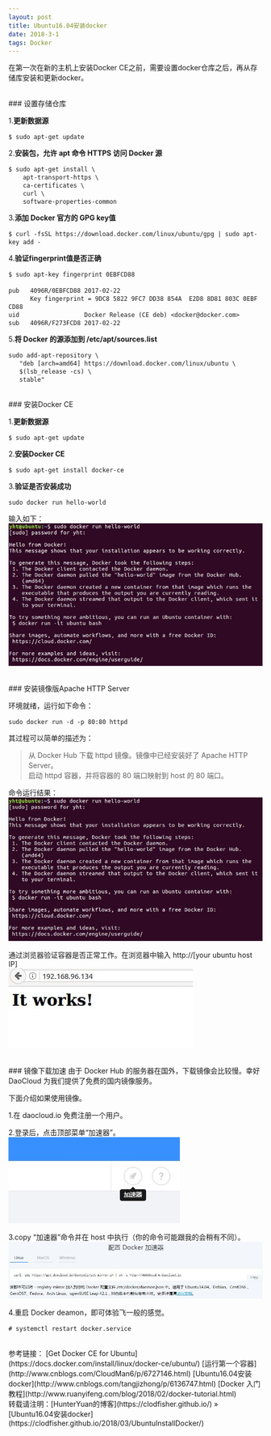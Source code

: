 ```yaml
---
layout: post
title: Ubuntu16.04安装docker
date: 2018-3-1 
tags: Docker        
---
```


在第一次在新的主机上安装Docker CE之前，需要设置docker仓库之后，再从存储库安装和更新docker。    

<br>
### 设置存储仓库    
    
1.**更新数据源**    

```
$ sudo apt-get update
```

2.**安装包，允许 apt 命令 HTTPS 访问 Docker 源**     

```
$ sudo apt-get install \
    apt-transport-https \
    ca-certificates \
    curl \
    software-properties-common
```

3.**添加 Docker 官方的 GPG key值**    

```
$ curl -fsSL https://download.docker.com/linux/ubuntu/gpg | sudo apt-key add -
```

4.**验证fingerprint值是否正确**    

```
$ sudo apt-key fingerprint 0EBFCD88

pub   4096R/0EBFCD88 2017-02-22
      Key fingerprint = 9DC8 5822 9FC7 DD38 854A  E2D8 8D81 803C 0EBF CD88
uid                  Docker Release (CE deb) <docker@docker.com>
sub   4096R/F273FCD8 2017-02-22
```

5.**将 Docker 的源添加到 /etc/apt/sources.list**    

```
sudo add-apt-repository \
   "deb [arch=amd64] https://download.docker.com/linux/ubuntu \
   $(lsb_release -cs) \
   stable"
```
<br>
### 安装Docker CE    

1.**更新数据源**    

```
$ sudo apt-get update
```

2.**安装Docker CE**

```
$ sudo apt-get install docker-ce
```

3.**验证是否安装成功**    

```
sudo docker run hello-world
```
输入如下：   
![](/images/posts/2018-3-1-UbuntuInstallDocker/UbuntuInstallDocker1.jpg)     

<br>
### 安装镜像版Apache HTTP Server    

环境就绪，运行如下命令：   
```
sudo docker run -d -p 80:80 httpd
```
其过程可以简单的描述为：
> 从 Docker Hub 下载 httpd 镜像。镜像中已经安装好了 Apache HTTP Server。    
> 启动 httpd 容器，并将容器的 80 端口映射到 host 的 80 端口。    

命令运行结果：    
![](/images/posts/2018-3-1-UbuntuInstallDocker/UbuntuInstallDocker2.jpg)     

通过浏览器验证容器是否正常工作。在浏览器中输入 http://[your ubuntu host IP]   
![](/images/posts/2018-3-1-UbuntuInstallDocker/UbuntuInstallDocker3.jpg)    

<br>
### 镜像下载加速    
由于 Docker Hub 的服务器在国外，下载镜像会比较慢。幸好 DaoCloud 为我们提供了免费的国内镜像服务。    

下面介绍如果使用镜像。    

1.在 daocloud.io 免费注册一个用户。    

2.登录后，点击顶部菜单“加速器”。    
![](/images/posts/2018-3-1-UbuntuInstallDocker/UbuntuInstallDocker4.jpg)     

3.copy “加速器”命令并在 host 中执行（你的命令可能跟我的会稍有不同）。    
![](/images/posts/2018-3-1-UbuntuInstallDocker/UbuntuInstallDocker5.jpg)     

4.重启 Docker deamon，即可体验飞一般的感觉。    

```
# systemctl restart docker.service
```
<br>
参考链接：    
[Get Docker CE for Ubuntu](https://docs.docker.com/install/linux/docker-ce/ubuntu/)       
[运行第一个容器](http://www.cnblogs.com/CloudMan6/p/6727146.html)       
[Ubuntu16.04安装docker](http://www.cnblogs.com/tangjizhong/p/6136747.html)       
[Docker 入门教程](http://www.ruanyifeng.com/blog/2018/02/docker-tutorial.html)       

<br> 
转载请注明：[HunterYuan的博客](https://clodfisher.github.io/) » [Ubuntu16.04安装docker](https://clodfisher.github.io/2018/03/UbuntuInstallDocker/)   

    
